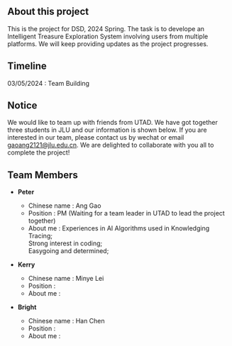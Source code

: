 ## About this project
This is the project for DSD, 2024 Spring. The task is to develope an Intelligent Treasure Exploration System involving users from multiple platforms. We will keep providing updates as the project progresses.

## Timeline
03/05/2024 : Team Building

## Notice
We would like to team up with friends from UTAD. We have got together three students in JLU and our information is shown below. If you are interested in our team, please contact us by wechat or email gaoang2121@jlu.edu.cn. We are delighted to collaborate with you all to complete the project!

## Team Members
+ __Peter__
  + Chinese name : Ang Gao
  + Position : PM (Waiting for a team leader in UTAD to lead the project together)
  + About me : Experiences in AI Algorithms used in Knowledging Tracing;<br>
               Strong interest in coding;<br>
               Easygoing and determined;
    
+ __Kerry__
  + Chinese name : Minye Lei
  + Position :
  + About me :

+ __Bright__
  + Chinese name : Han Chen
  + Position :
  + About me :
  
